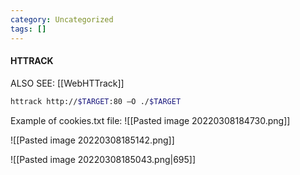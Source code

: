 ```yaml
---
category: Uncategorized
tags: []
---
```

#### HTTRACK

ALSO SEE:  [[WebHTTrack]]

```bash - kali
httrack http://$TARGET:80 –O ./$TARGET
```

Example of cookies.txt file:
![[Pasted image 20220308184730.png]]

![[Pasted image 20220308185142.png]]

![[Pasted image 20220308185043.png|695]]